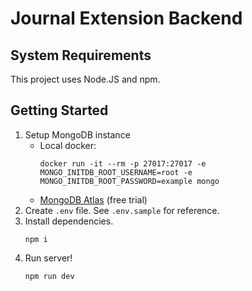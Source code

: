 # Journal Extension Backend

## System Requirements

This project uses Node.JS and npm.

## Getting Started

1. Setup MongoDB instance
   - Local docker:
     ```
     docker run -it --rm -p 27017:27017 -e MONGO_INITDB_ROOT_USERNAME=root -e MONGO_INITDB_ROOT_PASSWORD=example mongo
     ```
   - [MongoDB Atlas](https://www.mongodb.com/atlas) (free trial)
1. Create `.env` file. See `.env.sample` for reference.
1. Install dependencies.
   ```
   npm i
   ```
1. Run server!
   ```
   npm run dev
   ```
